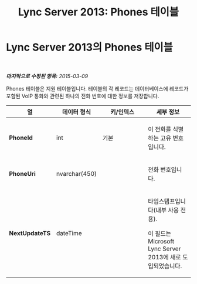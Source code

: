 ﻿---
title: 'Lync Server 2013: Phones 테이블'
TOCTitle: Phones 테이블
ms:assetid: 41cb356d-9cc8-42b6-ac23-98a61b25aadc
ms:mtpsurl: https://technet.microsoft.com/ko-kr/library/Gg425923(v=OCS.15)
ms:contentKeyID: 49303440
ms.date: 08/10/2015
mtps_version: v=OCS.15
ms.translationtype: HT
---

# Lync Server 2013의 Phones 테이블

 

_**마지막으로 수정된 항목:** 2015-03-09_

Phones 테이블은 지원 테이블입니다. 테이블의 각 레코드는 데이터베이스에 레코드가 포함된 VoIP 통화와 관련된 하나의 전화 번호에 대한 정보를 저장합니다.


<table>
<colgroup>
<col style="width: 25%" />
<col style="width: 25%" />
<col style="width: 25%" />
<col style="width: 25%" />
</colgroup>
<thead>
<tr class="header">
<th>열</th>
<th>데이터 형식</th>
<th>키/인덱스</th>
<th>세부 정보</th>
</tr>
</thead>
<tbody>
<tr class="odd">
<td><p><strong>PhoneId</strong></p></td>
<td><p>int</p></td>
<td><p>기본</p></td>
<td><p>이 전화를 식별하는 고유 번호입니다.</p></td>
</tr>
<tr class="even">
<td><p><strong>PhoneUri</strong></p></td>
<td><p>nvarchar(450)</p></td>
<td><p> </p></td>
<td><p>전화 번호입니다.</p></td>
</tr>
<tr class="odd">
<td><p><strong>NextUpdateTS</strong></p></td>
<td><p>dateTime</p></td>
<td><p></p></td>
<td><p>타임스탬프입니다(내부 사용 전용).</p>
<p>이 필드는 Microsoft Lync Server 2013에 새로 도입되었습니다.</p></td>
</tr>
</tbody>
</table>


